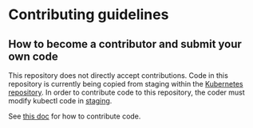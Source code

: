 # Contributing guidelines

## How to become a contributor and submit your own code

This repository does not directly accept contributions. Code in this repository is currently being copied from staging within the [Kubernetes repository](https://github.com/kubernetes/kubernetes/tree/master/staging). In order to contribute code to this repository, the coder must modify kubectl code in [staging](https://github.com/kubernetes/kubernetes/tree/master/staging/src/github.com/Angus-F/kubectl).

See [this doc](https://github.com/kubernetes/community/blob/master/sig-cli/CONTRIBUTING.md) for how to contribute code.

